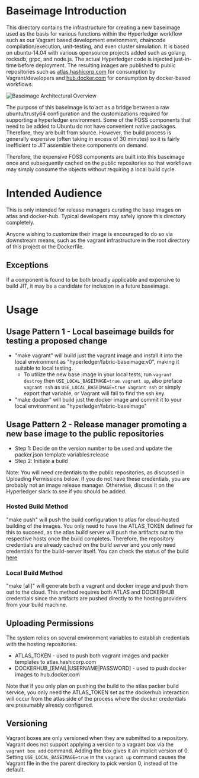 # Baseimage Introduction

This directory contains the infrastructure for creating a new baseimage used as the basis for various functions within the Hyperledger workflow such as our Vagrant based development environment, chaincode compilation/execution, unit-testing, and even cluster simulation. It is based on ubuntu-14.04 with various opensource projects added such as golang, rocksdb, grpc, and node.js. The actual Hyperledger code is injected just-in-time before deployment.  The resulting images are published to public repositories such as [atlas.hashicorp.com](https://atlas.hashicorp.com/hyperledger/boxes/fabric-baseimage) for consumption by Vagrant/developers and [hub.docker.com](https://hub.docker.com/r/hyperledger/fabric-baseimage/) for consumption by docker-based workflows.

![Baseimage Architectural Overview](./images/packer-overview.png)

The purpose of this baseimage is to act as a bridge between a raw ubuntu/trusty64 configuration and the customizations required for supporting a hyperledger environment.  Some of the FOSS components that need to be added to Ubuntu do not have convenient native packages.  Therefore, they are built from source.  However, the build process is generally expensive (often taking in excess of 30 minutes) so it is fairly inefficient to JIT assemble these components on demand.

Therefore, the expensive FOSS components are built into this baseimage once and subsequently cached on the public repositories so that workflows may simply consume the objects without requiring a local build cycle.

# Intended Audience
This is only intended for release managers curating the base images on atlas and docker-hub.  Typical developers may safely ignore this directory completely.

Anyone wishing to customize their image is encouraged to do so via downstream means, such as the vagrant infrastructure in the root directory of this project or the Dockerfile.

## Exceptions

If a component is found to be both broadly applicable and expensive to build JIT, it may be a candidate for inclusion in a future baseimage.

# Usage

## Usage Pattern 1 - Local baseimage builds for testing a proposed change

* "make vagrant" will build just the vagrant image and install it into the local environment as "hyperledger/fabric-baseimage:v0", making it suitable to local testing.
  * To utilize the new base image in your local tests, run `vagrant destroy` then `USE_LOCAL_BASEIMAGE=true vagrant up`, also preface `vagrant ssh` as `USE_LOCAL_BASEIMAGE=true vagrant ssh` or simply export that variable, or Vagrant will fail to find the ssh key.
* "make docker" will build just the docker image and commit it to your local environment as "hyperledger/fabric-baseimage"

## Usage Pattern 2 - Release manager promoting a new base image to the public repositories

- Step 1: Decide on the version number to be used and update the packer.json template variables:release
- Step 2: Initiate a build

Note: You will need credentials to the public repositories, as discussed in Uploading Permissions below.  If you do not have these credentials, you are probably not an image release manager.  Otherwise, discuss it on the Hyperledger slack to see if you should be added.

### Hosted Build Method

"make push" will push the build configuration to atlas for cloud-hosted building of the images.  You only need to have the ATLAS_TOKEN defined for this to succeed, as the atlas build server will push the artifacts out to the respective hosts once the build completes.  Therefore, the repository credentials are already cached on the build server and you only need credentials for the build-server itself.  You can check the status of the build [here](https://atlas.hashicorp.com/hyperledger/build-configurations/baseimage/)

### Local Build Method

"make [all]" will generate both a vagrant and docker image and push them out to the cloud.   This method requires both ATLAS and DOCKERHUB credentials since the artifacts are pushed directly to the hosting providers from your build machine.

## Uploading Permissions

The system relies on several environment variables to establish credentials with the hosting repositories:

* ATLAS_TOKEN - used to push both vagrant images and packer templates to atlas.hashicorp.com
* DOCKERHUB_[EMAIL|USERNAME|PASSWORD] - used to push docker images to hub.docker.com

Note that if you only plan on pushing the build to the atlas packer build service, you only need the ATLAS_TOKEN set as the dockerhub interaction will occur from the atlas side of the process where the docker credentials are presumably already configured.

## Versioning

Vagrant boxes are only versioned when they are submitted to a repository.  Vagrant does not support applying a version to a vagrant box via the `vagrant box add` command.  Adding the box gives it an implicit version of 0.  Setting `USE_LOCAL_BASEIMAGE=true` in the `vagrant up` command causes the Vagrant file in the the parent directory to pick version 0, instead of the default.
